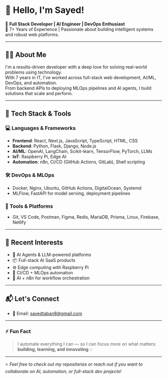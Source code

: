 # 👋 Hello, I'm Sayed! 

🚀 **Full Stack Developer | AI Engineer | DevOps Enthusiast**  
🔧 7+ Years of Experience | Passionate about building intelligent systems and robust web platforms.

---

## 👨‍💻 About Me

I'm a results-driven developer with a deep love for solving real-world problems using technology.  
With 7 years in IT, I've worked across full-stack web development, AI/ML, DevOps, and automation.  
From backend APIs to deploying MLOps pipelines and AI agents, I build solutions that scale and perform.

---

## 🧠 Tech Stack & Tools

### 💻 Languages & Frameworks
- **Frontend**: React, Next.js, JavaScript, TypeScript, HTML, CSS
- **Backend**: Python, Flask, Django, Node.js
- **AI/ML**: OpenAI, LangChain, Scikit-learn, TensorFlow, PyTorch, LLMs
- **IoT**: Raspberry Pi, Edge AI
- **Automation**: n8n, CI/CD (GitHub Actions, GitLab), Shell scripting

### 🛠 DevOps & MLOps
- Docker, Nginx, Ubuntu, GitHub Actions, DigitalOcean, Systemd
- MLFlow, FastAPI for model serving, deployment pipelines

### 🧰 Tools & Platforms
- Git, VS Code, Postman, Figma, Redis, MariaDB, Prisma, Linux, Firebase, Netlify

---

## 🧩 Recent Interests

- 🤖 AI Agents & LLM-powered platforms  
- 📦 Full-stack AI SaaS products  
- ⚙️ Edge computing with Raspberry Pi  
- 🔁 CI/CD + MLOps automation  
- 🧬 AI + n8n for workflow orchestration

---

## 📬 Let's Connect

- 📧 Email: sayedtaban8@gmail.com

---

### ⚡ Fun Fact

> I automate everything I can — so I can focus more on what matters: **building, learning, and innovating** 💡

---

⭐️ *Feel free to check out my repositories or reach out if you want to collaborate on AI, automation, or full-stack dev projects!*
